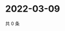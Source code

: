 # 2022-03-09

共 0 条

<!-- BEGIN WEIBO -->
<!-- 最后更新时间 Wed Mar 09 2022 15:09:29 GMT+0800 (China Standard Time) -->

<!-- END WEIBO -->
